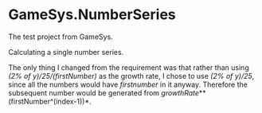 # GameSys.NumberSeries

The test project from GameSys.

Calculating a single number series.

The only thing I changed from the requirement was that rather than using *(2% of y)/25/(firstNumber)* as the growth rate,
I chose to use *(2% of y)/25*, since all the numbers would have *firstnumber* in it anyway. Therefore the subsequent number
would be generated from *growthRate***(firstNumber^(index-1))*.
